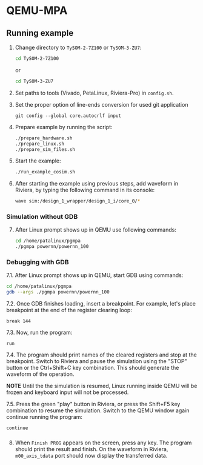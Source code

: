 # QEMU-MPA

## Running example

1. Change directory to `TySOM-2-7Z100` or `TySOM-3-ZU7`:

   ```sh
   cd TySOM-2-7Z100 
   ```
   or
   ```sh
   cd TySOM-3-ZU7 
   ```

2. Set paths to tools (Vivado, PetaLinux, Riviera-Pro) in `config.sh`.

3. Set the proper option of line-ends conversion for used git application

   ```   
   git config --global core.autocrlf input
   ```

4. Prepare example by running the script:

   ```sh
   ./prepare_hardware.sh
   ./prepare_linux.sh
   ./prepare_sim_files.sh
   ```

5. Start the example:

   ```sh
   ./run_example_cosim.sh
   ```

6. After starting the example using previous steps, add waveform in Riviera, by
   typing the following command in its console:

   ```sh
   wave sim:/design_1_wrapper/design_1_i/core_0/*
   ```
### Simulation without GDB
7. After Linux prompt shows up in QEMU use following commands:

   ```sh
   cd /home/patalinux/pgmpa
   ./pgmpa powernn/powernn_100
   ```
### Debugging with GDB

7.1. After Linux prompt shows up in QEMU, start GDB using commands:

   ```sh
   cd /home/patalinux/pgmpa
   gdb --args ./pgmpa powernn/powernn_100
   ```

7.2. Once GDB finishes loading, insert a breakpoint. For example, let's place
   breakpoint at the end of the register clearing loop:

   ```gdb
   break 144
   ```

7.3. Now, run the program:

   ```gdb
   run
   ```

7.4. The program should print names of the cleared registers and stop at the
   breakpoint. Switch to Riviera and pause the simulation using the "STOP"
   button or the Ctrl+Shift+C key combination. This should generate the waveform
   of the operation.

   **NOTE** Until the the simulation is resumed, Linux running inside QEMU will
   be frozen and keyboard input will not be processed.

7.5. Press the green "play" button in Riviera, or press the Shift+F5 key combination to
   resume the simulation. Switch to the QEMU window again continue running the
   program:

   ```gdb
   continue
   ```
###
8.   When `Finish PROG` appears on the screen, press any key. The program should
   print the result and finish. On the waveform in Riviera, `m00_axis_tdata`
   port should now display the transferred data.
